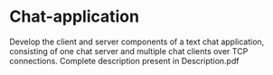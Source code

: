 # Chat-application
Develop the client and server components of a text chat application, consisting of one chat server and multiple chat clients over TCP connections.
Complete description present in Description.pdf
